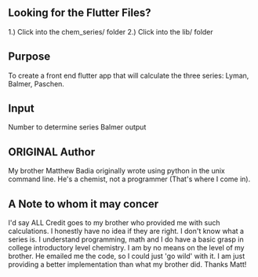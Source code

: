 ## Looking for the Flutter Files?
  1.) Click into the chem_series/ folder
  2.) Click into the lib/ folder

## Purpose
  To create a front end flutter app that will calculate the three series: Lyman, Balmer, Paschen.

## Input
  Number to determine series Balmer output

## ORIGINAL Author
   My brother Matthew Badia originally wrote using python in the unix command line. 
   He's a chemist, not a programmer (That's where I come in).
   
## A Note to whom it may concer 
  I'd say ALL Credit goes to my brother who provided me with such calculations. I honestly have no idea if they are right. 
  I don't know what a series is. I understand programming, math and I do have a basic grasp in college introductory level chemistry.
  I am by no means on the level of my brother. He emailed me the code, so I could just 'go wild' with it.
  I am just providing a better implementation than what my brother did. Thanks Matt!
